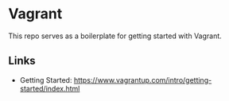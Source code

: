 # Vagrant
This repo serves as a boilerplate for getting started with Vagrant.

## Links
* Getting Started: https://www.vagrantup.com/intro/getting-started/index.html 
